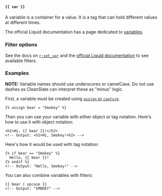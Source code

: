 #### `{{ var }}`

A variable is a container for a value. It is a tag that can hold different values at different times.

The official Liquid documentation has a page dedicated to [variables](https://shopify.github.io/liquid/tags/variable/).

### Filter options

See the docs on [`r:set_var`](https://cleanslatecms.wvu.edu/how-to/theme-development/tag-index/r-set-var) and the [official Liquid documentation](https://shopify.github.io/liquid/basics/introduction/#filters) to see available filters.

### Examples

**NOTE:** Variable names should use underscores or camelCase. Do not use dashes as CleanSlate can interpret these as "minus" logic.

First, a variable must be created using [`assign` or `capture`](https://cleanslatecms.wvu.edu/how-to/theme-development/tag-index/r-set-var).

```
{% assign bear = "Smokey" %}
```

Then you can use your variable with either object or tag notation. Here's how to use it with object notation:

```
<h2>Hi, {{ bear }}!</h2>
<!-- Output: <h2>Hi, Smokey!<h2> -->
```

Here's how it would be used with tag notation:

```
{% if bear == "Smokey" %}
  Hello, {{ bear }}!
{% endif %}
<!-- Output: "Hello, Smokey!" -->
```

You can also combine variables with filters:

```
{{ bear | upcase }}
<!-- Output: "SMOKEY" -->
```
